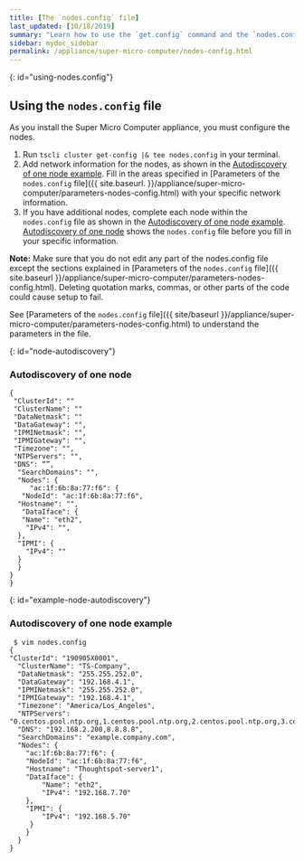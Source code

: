 ```yaml
---
title: [The `nodes.config` file]
last_updated: [10/18/2019]
summary: "Learn how to use the `get.config` command and the `nodes.config` file to install  your super micro computer."
sidebar: mydoc_sidebar
permalink: /appliance/super-micro-computer/nodes-config.html
---
```

{: id="using-nodes.config"}
## Using the `nodes.config` file
As you install the Super Micro Computer appliance, you must configure the nodes.
1. Run `tscli cluster get-config |& tee nodes.config` in your terminal.
2. Add network information for the nodes, as shown in the [Autodiscovery of one node example](example-node-autodiscovery). Fill in the areas specified in [Parameters of the `nodes.config` file]({{ site.baseurl. }}/appliance/super-micro-computer/parameters-nodes-config.html) with your specific network information.
3. If you have  additional nodes, complete each node within the `nodes.config` file as shown in the [Autodiscovery of one node example](example-node-autodisovery). [Autodiscovery of one node](node-autodiscovery) shows the `nodes.config` file before you fill in your specific information.

**Note:** Make sure that you do not edit any part of the nodes.config file except the sections explained in [Parameters of the `nodes.config` file]({{ site.baseurl }}/appliance/super-micro-computer/parameters-nodes-config.html). Deleting quotation marks, commas, or other parts of the code could cause setup to fail.

 See [Parameters of the `nodes.config` file]({{ site/baseurl }}/appliance/super-micro-computer/parameters-nodes-config.html) to understand the parameters in the file.

{: id="node-autodiscovery"}

 ### Autodiscovery of one node
```$ tscli cluster get-config |& tee nodes.config  
{  
 "ClusterId": ""  
 "ClusterName": ""  
 "DataNetmask": ""  
 "DataGateway": "",  
 "IPMINetmask": "",  
 "IPMIGateway": "",  
 "Timezone": "",  
 "NTPServers": "",  
 "DNS": “”,  
  "SearchDomains": "",  
  "Nodes": {  	  
     "ac:1f:6b:8a:77:f6": {  
   "NodeId": "ac:1f:6b:8a:77:f6",  
  "Hostname": "",  
   "DataIface": {  
   "Name": "eth2",  
    "IPv4": "",  
  },  
  "IPMI": {  
    "IPv4": ""  
  }
  }
}
}
```
{: id="example-node-autodiscovery"}

### Autodiscovery of one node example
```
 $ vim nodes.config    
{  
"ClusterId": "190905X0001",  
  "ClusterName": "TS-Company",  
  "DataNetmask": "255.255.252.0",  
  "DataGateway": "192.168.4.1",  
  "IPMINetmask": "255.255.252.0",  
  "IPMIGateway": "192.168.4.1",  
  "Timezone": "America/Los_Angeles",  
  "NTPServers": "0.centos.pool.ntp.org,1.centos.pool.ntp.org,2.centos.pool.ntp.org,3.centos.pool.ntp.org",  
  "DNS": "192.168.2.200,8.8.8.8",  
  "SearchDomains": "example.company.com",  
  "Nodes": {  	
	"ac:1f:6b:8a:77:f6": {  
  	"NodeId": "ac:1f:6b:8a:77:f6",  
  	"Hostname": "Thoughtspot-server1",  
  	"DataIface": {  
    	"Name": "eth2",  
    	"IPv4": "192.168.7.70"  
  	},  
  	"IPMI": {  
    	"IPv4": "192.168.5.70"  
  	 }  
	}  
  }  
}
```
